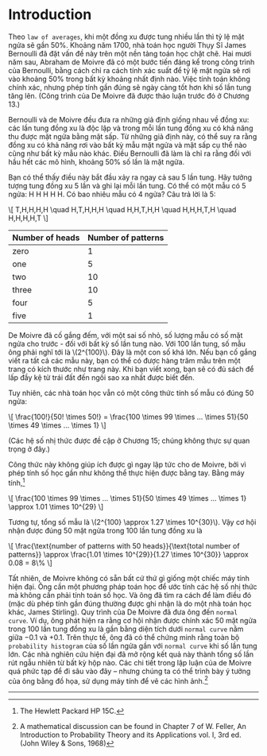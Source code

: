 # Introduction

Theo `law of averages`, khi một đồng xu được tung nhiều lần thì tỷ lệ mặt ngửa sẽ gần 50%. Khoảng năm 1700, nhà toán học người Thụy Sĩ James Bernoulli đã đặt vấn đề này trên một nền tảng toán học chặt chẽ. Hai mươi năm sau, Abraham de Moivre đã có một bước tiến đáng kể trong công trình của Bernoulli, bằng cách chỉ ra cách tính xác suất để tỷ lệ mặt ngửa sẽ rơi vào khoảng 50% trong bất kỳ khoảng nhất định nào. Việc tính toán không chính xác, nhưng phép tính gần đúng sẽ ngày càng tốt hơn khi số lần tung tăng lên. (Công trình của De Moivre đã được thảo luận trước đó ở Chương 13.)

Bernoulli và de Moivre đều đưa ra những giả định giống nhau về đồng xu: các lần tung đồng xu là độc lập và trong mỗi lần tung đồng xu có khả năng thu được mặt ngửa bằng mặt sấp. Từ những giả định này, có thể suy ra rằng đồng xu có khả năng rơi vào bất kỳ mẫu mặt ngửa và mặt sấp cụ thể nào cũng như bất kỳ mẫu nào khác. Điều Bernoulli đã làm là chỉ ra rằng đối với hầu hết các mô hình, khoảng 50% số lần là mặt ngửa.

Bạn có thể thấy điều này bắt đầu xảy ra ngay cả sau 5 lần tung. Hãy tưởng tượng tung đồng xu 5 lần và ghi lại mỗi lần tung. Có thể có một mẫu có 5 ngửa: H H H H H. Có bao nhiêu mẫu có 4 ngửa? Câu trả lời là 5:

\\[
T,H,H,H,H \quad H,T,H,H,H \quad H,H,T,H,H \quad H,H,H,T,H \quad H,H,H,H,T
\\]

| Number of heads | Number of patterns |
| --------------- | ------------------ |
| zero            | 1                  |
| one             | 5                  |
| two             | 10                 |
| three           | 10                 |
| four            | 5                  |
| five            | 1                  |

De Moivre đã cố gắng đếm, với một sai số nhỏ, số lượng mẫu có số mặt ngửa cho trước - đối với bất kỳ số lần tung nào. Với 100 lần tung, số mẫu ông phải nghĩ tới là \\(2^{100}\\). Đây là một con số khá lớn. Nếu bạn cố gắng viết ra tất cả các mẫu này, bạn có thể có được hàng trăm mẫu trên một trang có kích thước như trang này. Khi bạn viết xong, bạn sẽ có đủ sách để lấp đầy kệ từ trái đất đến ngôi sao xa nhất được biết đến.

Tuy nhiên, các nhà toán học vẫn có một công thức tính số mẫu có đúng 50 ngửa:

\\[
\frac{100\!}{50\! \times 50\!} = \frac{100 \times 99 \times ... \times 51}{50 \times 49 \times ... \times 1}
\\]

(Các hệ số nhị thức được đề cập ở Chương 15; chúng không thực sự quan trọng ở đây.)

Công thức này không giúp ích được gì ngay lập tức cho de Moivre, bởi vì phép tính số học gần như không thể thực hiện được bằng tay. Bằng máy tính,[^1]

\\[
\frac{100 \times 99 \times ... \times 51}{50 \times 49 \times ... \times 1} \approx 1.01 \times 10^{29}
\\]

Tương tự, tổng số mẫu là \\(2^{100} \approx 1.27 \times 10^{30}\\). Vậy cơ hội nhận được đúng 50 mặt ngửa trong 100 lần tung đồng xu là

\\[
\frac{\text{number of patterns with 50 heads}}{\text{total number of patterns}} \approx \frac{1.01 \times 10^{29}}{1.27 \times 10^{30}} \approx 0.08 = 8\\%
\\]

Tất nhiên, de Moivre không có sẵn bất cứ thứ gì giống một chiếc máy tính hiện đại. Ông cần một phương pháp toán học để ước tính các hệ số nhị thức mà không cần phải tính toán số học. Và ông đã tìm ra cách để làm điều đó (mặc dù phép tính gần đúng thường được ghi nhận là do một nhà toán học khác, James Stirling). Quy trình của De Moivre đã đưa ông đến `normal curve`. Ví dụ, ông phát hiện ra rằng cơ hội nhận được chính xác 50 mặt ngửa trong 100 lần tung đồng xu là gần bằng diện tích dưới `normal curve` nằm giữa −0.1 và +0.1. Trên thực tế, ông đã có thể chứng minh rằng toàn bộ `probability histogram` của số lần ngửa gần với `normal curve` khi số lần tung lớn. Các nhà nghiên cứu hiện đại đã mở rộng kết quả này thành tổng số lần rút ngẫu nhiên từ bất kỳ hộp nào. Các chi tiết trong lập luận của de Moivre quá phức tạp để đi sâu vào đây – nhưng chúng ta có thể trình bày ý tưởng của ông bằng đồ họa, sử dụng máy tính để vẽ các hình ảnh.[^2]

---

[^1]: The Hewlett Packard HP 15C.

[^2]: A mathematical discussion can be found in Chapter 7 of W. Feller, An Introduction to Probability Theory and its Applications vol. I, 3rd ed. (John Wiley & Sons, 1968)
